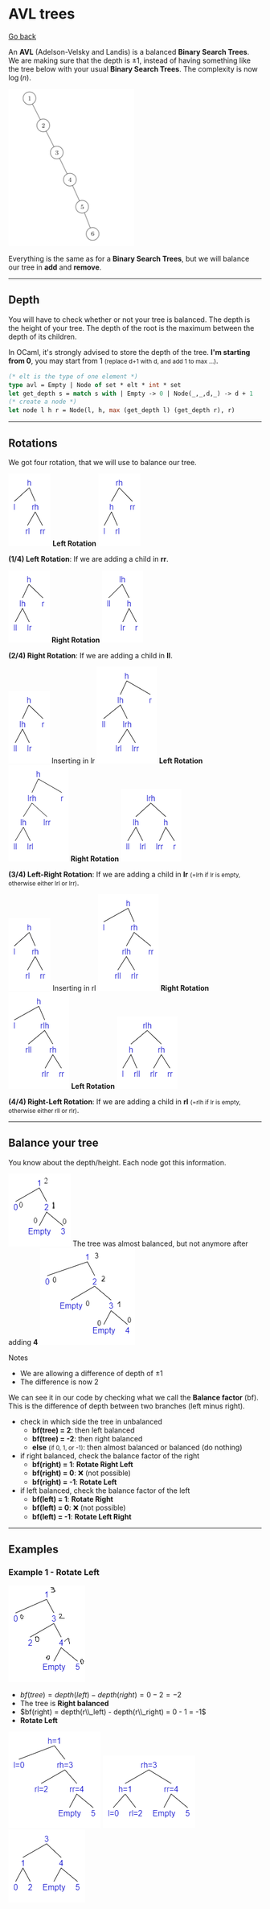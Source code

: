 # AVL trees

[Go back](../index.md#data-structures)

An **AVL** (Adelson-Velsky and Landis) is a balanced **Binary Search Trees**. We are making sure that the depth is $\pm 1$, instead of having something like the tree below with your usual **Binary Search Trees**. The complexity is now $\log{(n)}$.

![ABR bad - complexity O(n)](images/abr_bad.png)

Everything is the same as for a **Binary Search Trees**, but we will balance our tree in **add** and **remove**.

<hr class="sl">

## Depth

You will have to check whether or not your tree is balanced. The depth is the height of your tree. The depth of the root is the maximum between the depth of its children.

In OCaml, it's strongly advised to store the depth of the tree. **I'm starting from 0**, you may start from 1 <small>(replace d+1 with d, and add 1 to max ...)</small>.

```ocaml
(* elt is the type of one element *)
type avl = Empty | Node of set * elt * int * set
let get_depth s = match s with | Empty -> 0 | Node(_,_,d,_) -> d + 1
(* create a node *)
let node l h r = Node(l, h, max (get_depth l) (get_depth r), r)
```

<hr class="sr">

## Rotations

We got four rotation, that we will use to balance our tree.

<div class="row mx-0 justify-content-center"><div class="col-4  border border-dark me-3">

[comment]: <> ([h [l] [rh [rl] [rr]] ])
[comment]: <> ([rh [h [l] [rl]] [rr] ])

![AVL Rotate Left - Begin](images/avl/rotate_l_1.png)
**Left Rotation**
![AVL Rotate Left - End](images/avl/rotate_l_2.png)

**(1/4) Left Rotation**: If we are adding a child in **rr**.
</div><div class="col-4 border border-dark">

[comment]: <> ([h [lh [ll] [lr]] [r]])
[comment]: <> ([lh [ll] [h [lr] [r]]])  

![AVL Rotate Right - Begin](images/avl/rotate_r_1.png)
**Right Rotation**
![AVL Rotate Right - End](images/avl/rotate_r_2.png)

**(2/4) Right Rotation**: If we are adding a child in **ll**.
</div></div>

<div class="p-3 border border-dark mt-3">

[comment]: <> ([h [lh [ll] [lrh [lrl] [lrr]]] [r]])
[comment]: <> ([h [lrh [lh [ll] [lrl]] [lrr]] [r]])
[comment]: <> ([lrh [lh [ll] [lrl]] [h [lrr] [r]]])

![AVL Rotate Left-Right - Begin](images/avl/rotate_r_1.png)
Inserting in lr
![AVL Rotate Left-Right - Balance](images/avl/rotate_lr_1.png)
**Left Rotation**
![AVL Rotate Left-Right - Half done](images/avl/rotate_lr_2.png)
**Right Rotation**
![AVL Rotate Left-Right - End](images/avl/rotate_lr_3.png)

**(3/4) Left-Right Rotation**: If we are adding a child in **lr** <small>(=lrh if lr is empty, otherwise either lrl or lrr)</small>.
</div>

<div class="p-3 border border-dark mt-3">

[comment]: <> ([h [l] [rh [rlh [rll] [rlr]] [rr]]])
[comment]: <> ([h [l] [rlh [rll] [rh [rlr] [rr]]]])
[comment]: <> ([rlh [h [l] [rll]] [rh [rlr] [rr]]])

![AVL Rotate Right-Left - Begin](images/avl/rotate_l_1.png)
Inserting in rl
![AVL Rotate Right-Left - Balance](images/avl/rotate_rl_1.png)
**Right Rotation**
![AVL Rotate Right-Left - Half done](images/avl/rotate_rl_2.png)
**Left Rotation**
![AVL Rotate Right-Left - End](images/avl/rotate_rl_3.png)

**(4/4) Right-Left Rotation**: If we are adding a child in **rl**
<small>(=rlh if lr is empty, otherwise either rll or rlr)</small>.
</div>

<hr class="sl">

## Balance your tree

You know about the depth/height. Each node got this information.

![Depth AVL](images/avl/rotate_depth_2.png)
The tree was almost balanced, but not anymore after adding **4**
![Depth AVL](images/avl/rotate_depth.png)

Notes

* We are allowing a difference of depth of $\pm 1$
* The difference is now 2

We can see it in our code by checking what we call the **Balance factor** (bf). This is the difference of depth between two branches (left minus right).

* check in which side the tree in unbalanced
  * **bf(tree) = 2**: then left balanced
  * **bf(tree) = -2**: then right balanced
  * **else** <small>(if 0, 1, or -1)</small>: then almost balanced or balanced (do nothing)
* if right balanced, check the balance factor of the right
  * **bf(right) = 1**: **Rotate Right Left**
  * **bf(right) = 0**: ❌ (not possible)
  * **bf(right) = -1**: **Rotate Left**
* if left balanced, check the balance factor of the left
  * **bf(left) = 1**: **Rotate Right**
  * **bf(left) = 0**: ❌ (not possible)
  * **bf(left) = -1**: **Rotate Left Right**

<hr class="sr">

## Examples

### Example 1 - Rotate Left

<div class="row justify-content-center mx-0"><div class="col-4">

[comment]: <> (["1" ["0"] ["3" ["2"] ["4" [Empty] ["5"]]]])

![AVL example 1 - Rotate left](images/avl/example/ex1_1.png)
</div><div class="col-6">

* $bf(tree) = depth(left) - depth(right) = 0 - 2 = -2$
* The tree is **Right balanced**
* $bf(right) = depth(r\\_left) - depth(r\\_right) = 0 - 1 = -1$
* **Rotate Left**
</div></div>

[comment]: <> (["h=1" ["l=0"] ["rh=3" ["rl=2"] ["rr=4" [Empty] ["5"]]]])
[comment]: <> (["rh=3" ["h=1" ["l=0"] ["rl=2"]] ["rr=4" [Empty] ["5"]]])
[comment]: <> (["3" ["1" ["0"] ["2"]] ["4" [Empty] ["5"]]])

![AVL example 1 - Rotate left - init](images/avl/example/ex1_2.png)
![AVL example 1 - Rotate left - do](images/avl/example/ex1_3.png)
![AVL example 1 - Rotate left - clean](images/avl/example/ex1_4.png)